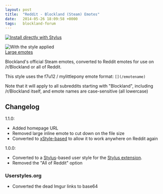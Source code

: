 ```yaml
---
layout: post
title:  "Reddit - Blockland (Steam) Emotes"
date:   2014-05-26 18:09:58 +0000
tags:   blockland-forum
---
```


[![Install directly with Stylus](https://img.shields.io/badge/Install%20directly%20with-Stylus-00adad.svg)](/userstyles/files/reddit-blockland-steam-emotes.user.css)

![With the style applied](/userstyles/img/101916_after.png)  
[Large emotes](/userstyles/img/101916_additional_11195.png)

Blockland's official Steam emotes, converted to Reddit emotes for use on /r/Blockland or all of Reddit.

This style uses the f7u12 / mylittlepony emote format: `[](/emotename)`

Note that it will apply to all subreddits starting with "Blockland", including /r/Blockland itself, and emote names are case-sensitive (all lowercase)

## Changelog

1.1.0: 
- Added homepage URL
- Removed large inline emote to cut down on the file size
- Converted to [xStyle-based](https://github.com/openstyles/stylus/wiki/Usercss#xstyle-compatibility) to allow it to work anywhere on Reddit again

1.0.0: 
- Converted to a [Stylus](http://stylus-lang.com/)-based user style for the [Stylus extension](http://add0n.com/stylus.html).
- Removed the "All of Reddit" option

### Userstyles.org

- Converted the dead Imgur links to base64
